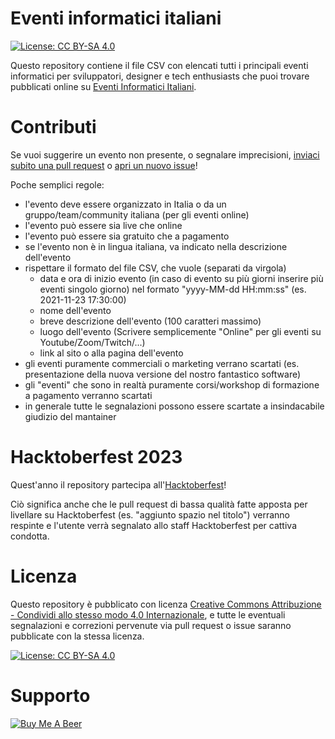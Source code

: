 # Eventi informatici italiani

[![License: CC BY-SA 4.0](https://img.shields.io/badge/License-CC%20BY--SA%204.0-lightgrey.svg)](https://creativecommons.org/licenses/by-sa/4.0/)


Questo repository contiene il file CSV con elencati tutti i principali eventi informatici per sviluppatori, designer e tech enthusiasts che puoi trovare pubblicati online su [Eventi Informatici Italiani](https://calendarioeventi.dev).

# Contributi

Se vuoi suggerire un evento non presente, o segnalare imprecisioni, [inviaci subito una pull request](https://docs.github.com/en/github/collaborating-with-pull-requests/proposing-changes-to-your-work-with-pull-requests/about-pull-requests) o [apri un nuovo issue](https://github.com/Defkon1/it-events/issues)!

Poche semplici regole:
- l'evento deve essere organizzato in Italia o da un gruppo/team/community italiana (per gli eventi online)
- l'evento può essere sia live che online
- l'evento può essere sia gratuito che a pagamento
- se l'evento non è in lingua italiana, va indicato nella descrizione dell'evento
- rispettare il formato del file CSV, che vuole (separati da virgola)
  - data e ora di inizio evento (in caso di evento su più giorni inserire più eventi singolo giorno) nel formato "yyyy-MM-dd HH:mm:ss" (es. 2021-11-23 17:30:00)
  - nome dell'evento
  - breve descrizione dell'evento (100 caratteri massimo)
  - luogo dell'evento (Scrivere semplicemente "Online" per gli eventi su Youtube/Zoom/Twitch/...)
  - link al sito o alla pagina dell'evento
- gli eventi puramente commerciali o marketing verrano scartati (es. presentazione della nuova versione del nostro fantastico software)
- gli "eventi" che sono in realtà puramente corsi/workshop di formazione a pagamento verranno scartati
- in generale tutte le segnalazioni possono essere scartate a insindacabile giudizio del mantainer

# Hacktoberfest 2023

Quest'anno il repository partecipa all'[Hacktoberfest](https://hacktoberfest.digitalocean.com/)!

Ciò significa anche che le pull request di bassa qualità fatte apposta per livellare su Hacktoberfest (es. "aggiunto spazio nel titolo") verranno respinte e l'utente verrà segnalato allo staff Hacktoberfest per cattiva condotta.

# Licenza

Questo repository è pubblicato con licenza [Creative Commons Attribuzione - Condividi allo stesso modo 4.0 Internazionale](https://creativecommons.org/licenses/by-sa/4.0/deed.it), e tutte le eventuali segnalazioni e correzioni pervenute via pull request o issue saranno pubblicate con la stessa licenza.

[![License: CC BY-SA 4.0](https://licensebuttons.net/l/by-sa/4.0/80x15.png)](https://creativecommons.org/licenses/by-sa/4.0/)

# Supporto

[![Buy Me A Beer](https://cdn.buymeacoffee.com/buttons/v2/default-yellow.png)](https://www.buymeacoffee.com/defkon1)
